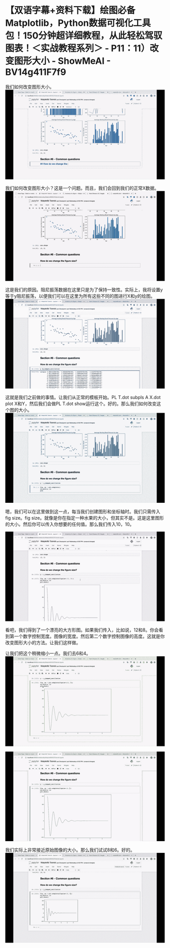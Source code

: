 # 【双语字幕+资料下载】绘图必备Matplotlib，Python数据可视化工具包！150分钟超详细教程，从此轻松驾驭图表！＜实战教程系列＞ - P11：11）改变图形大小 - ShowMeAI - BV14g411F7f9

我们如何改变图形大小。![](img/002096b58b392a89dcf3bf4cb6e2468e_1.png)

我们如何改变图形大小？这是一个问题。而且，我们会回到我们的正常X数据。![](img/002096b58b392a89dcf3bf4cb6e2468e_3.png)

这是我们的原因。阻尼振荡数据在这里只是为了保持一致性。实际上，我将设置y等于y阻尼振荡，以便我们可以在这里为所有这些不同的图进行X和y的绘图。![](img/002096b58b392a89dcf3bf4cb6e2468e_5.png)

这就是我们之前做的事情。让我们从正常的模板开始。PL T.dot subpls A X.dot plot X和Y，然后我们会做PL T.dot show运行这个。好的。那么我们如何改变这个图的大小。![](img/002096b58b392a89dcf3bf4cb6e2468e_7.png)

嗯，我们可以在这里做到这一点，每当我们创建图形和坐标轴时。我们只需传入fig size。fig size。就像是你在指定一种水果的大小，但其实不是。这是这里图形的大小。然后你可以传入你想要的任何值。那么我们传入10，10。

![](img/002096b58b392a89dcf3bf4cb6e2468e_9.png)

看吧，我们得到了一个漂亮的大方形图。如果我们传入，比如说，12和8。你会看到第一个数字控制宽度。图像的宽度。然后第二个数字控制图像的高度。这就是你改变图形大小的方法。让我们这样做。

让我们把这个稍微缩小一点。我们去6和4。![](img/002096b58b392a89dcf3bf4cb6e2468e_11.png)

![](img/002096b58b392a89dcf3bf4cb6e2468e_12.png)

我们实际上非常接近原始图像的大小。那么我们试试8和6。好的。![](img/002096b58b392a89dcf3bf4cb6e2468e_14.png)
